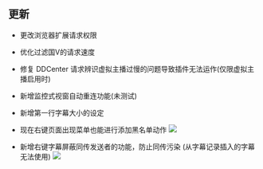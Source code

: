 ## 更新

- 更改浏览器扩展请求权限
- 优化过滤国V的请求速度
- 修复 DDCenter 请求辨识虚拟主播过慢的问题导致插件无法运作(仅限虚拟主播启用时)
- 新增监控式视窗自动重连功能(未测试)
- 新增第一行字幕大小的设定

- 现在右键页面出现菜单也能进行添加黑名单动作
![](https://github.com/eric2788/bilibili-jimaku-filter/raw/web/assets/blacklist-context-menu.png)

- 新增右键字幕屏蔽同传发送者的功能，防止同传污染 (从字幕记录插入的字幕无法使用)
![](https://github.com/eric2788/bilibili-jimaku-filter/raw/web/assets/blacklist-tc.gif)